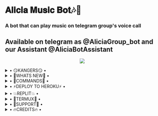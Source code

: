 <h1 align="centre">𝐀𝐥𝐢𝐜𝐢𝐚 𝐌𝐮𝐬𝐢𝐜 𝐁𝐨𝐭🎶🎸</h1>

### A bot that can play music on telegram group's voice call

## Available on telegram as @AliciaGroup_bot and our Assistant @AliciaBotAssistant

<p align="center">
  <img src="https://telegra.ph/file/9e02c16cc92700e765af0.jpg">
</p>

<details>
<summary> • 😏KANGERS😏 • </summary> 
<summary> KANG WITH CREDITS😏 </summary>

- This vc music bot updated by @H1M4N5HU0P Repo kang with credits!!
</details>

<details>
<summary> • 🤔WHATS NEW🤔 • </summary>

- Thumbnail Support
- Playlist Support
- Current playback support
- Showing track names when skipping
- Zero downtime, Fully Stable
- DEEZER,YOUTUBE & SAAVN PLAYBACK SUPPORTED
- Settings panel
- Control with buttons
- Userbot auto join

</details>

<details>

<summary> • 📄COMMANDS📄 • </summary>

<summary> For all in group  </summary>

- `/play <song name>` - play song you requested
- `/dplay <song name>` - play song you requested via deezer
-`/splay <song name>` - play song you requested via jio saavn
- `/playlist` - Show now playing list
- `/current` - Show now playing
- `/song <song name>` - download songs you want quickly
- `/search <query>` - search videos on youtube with details
- `/deezer <song name>` - download songs you want quickly via deezer
- `/saavn <song name>` - download songs you want quickly via saavn
- `/video <song name>` - download videos you want quickly

<summary> • 👉ADMINS ONLY👈 • </summary>

- `/player` - open music player settings panel
- `/pause` - pause song play
- `/resume` - resume song play
- `/skip` - play next song
- `/end` - stop music play
- `/userbotjoin` - invite assistant to your chat
- `/admincache` - Refresh admin list

</details>

<details>

<summary> • ⚡DEPLOY TO HEROKU⚡ • </summary>

<summary> Deploy To Heroku👇 </summary>
 
[![Deploy](https://www.herokucdn.com/deploy/button.svg)](https://heroku.com/deploy?template=https://github.com/H1M4N5HU0P/AliciaMusicOP)

<summary> Easiest Way To Deploy🙂 </summary> 

</details>

<details>

<summary> • 💥REPLIT💥 • </summary>

<summary> Pyrogram String Session Generator 👇 </summary> 

- [![Replit](https://telegra.ph/file/fd7e6c73c3e9d57cba5e9.jpg)](https://replit.com/@H1M4N5HU0P/AliciaPyroStringSession#main.py)

<summary> Tap On Replit Button To Open Replit </summary> 

</details>

<details>

<summary> • 💫TERMUX💫 • </summary>

<summary> Copy Paste Given Below Code In Termux </summary>

- `rm -rf AliciaMusicOP && pkg install git -y && pkg install python -y && pip install pyrogram && clear && git clone https://github.com/H1M4N5HU0P/AliciaMusicOP.git && cd AliciaMusicOP && python pyro_string.py`

</details>

<details>

  <summary> • 🤗SUPPORT🤗 • </summary>
<h2 align="center"> <a href="https://t.me/MafiaBot_Support">❤️ ALICIA ❤️</a></h2>
<summary> Join For More Future Updates And Report Bugs!! </summary> 

</details>

<details>

<summary> • 🔥CREDITS🔥 • </summary>
<h2 align="center"> <a href="https://github.com/suprojects/CallsMusic">🔥 Original Repo 🔥</a></h2><h2 align="center"> <a href="https://github.com/Laky-64">🔥 Laky 🔥</a></h2><h2 align="center"> <a href="https://github.com/AndrewLaneX">🔥 Andrew 🔥</a></h2>

</details>

